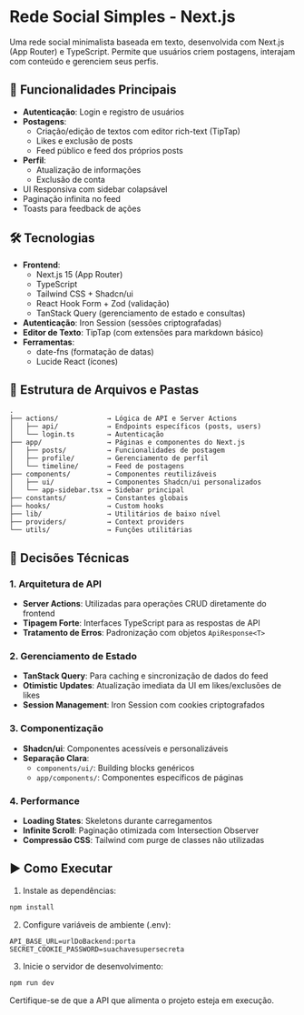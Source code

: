 # Rede Social Simples - Next.js

Uma rede social minimalista baseada em texto, desenvolvida com Next.js (App Router) e TypeScript. Permite que usuários criem postagens, interajam com conteúdo e gerenciem seus perfis.

## 🚀 Funcionalidades Principais

- **Autenticação**: Login e registro de usuários
- **Postagens**:
  - Criação/edição de textos com editor rich-text (TipTap)
  - Likes e exclusão de posts
  - Feed público e feed dos próprios posts
- **Perfil**:
  - Atualização de informações
  - Exclusão de conta
- UI Responsiva com sidebar colapsável
- Paginação infinita no feed
- Toasts para feedback de ações

## 🛠️ Tecnologias

- **Frontend**:
  - Next.js 15 (App Router)
  - TypeScript
  - Tailwind CSS + Shadcn/ui
  - React Hook Form + Zod (validação)
  - TanStack Query (gerenciamento de estado e consultas)
- **Autenticação**: Iron Session (sessões criptografadas)
- **Editor de Texto**: TipTap (com extensões para markdown básico)
- **Ferramentas**:
  - date-fns (formatação de datas)
  - Lucide React (ícones)

## 📁 Estrutura de Arquivos e Pastas

```plaintext
.
├── actions/            → Lógica de API e Server Actions
│   ├── api/            → Endpoints específicos (posts, users)
│   └── login.ts        → Autenticação
├── app/                → Páginas e componentes do Next.js
│   ├── posts/          → Funcionalidades de postagem
│   ├── profile/        → Gerenciamento de perfil
│   └── timeline/       → Feed de postagens
├── components/         → Componentes reutilizáveis
│   ├── ui/             → Componentes Shadcn/ui personalizados
│   └── app-sidebar.tsx → Sidebar principal
├── constants/          → Constantes globais
├── hooks/              → Custom hooks
├── lib/                → Utilitários de baixo nível
├── providers/          → Context providers
└── utils/              → Funções utilitárias
```

## 🔧 Decisões Técnicas

### 1. Arquitetura de API

- **Server Actions**: Utilizadas para operações CRUD diretamente do frontend
- **Tipagem Forte**: Interfaces TypeScript para as respostas de API
- **Tratamento de Erros**: Padronização com objetos `ApiResponse<T>`

### 2. Gerenciamento de Estado

- **TanStack Query**: Para caching e sincronização de dados do feed
- **Otimistic Updates**: Atualização imediata da UI em likes/exclusões de likes
- **Session Management**: Iron Session com cookies criptografados

### 3. Componentização

- **Shadcn/ui**: Componentes acessíveis e personalizáveis
- **Separação Clara**:
  - `components/ui/`: Building blocks genéricos
  - `app/components/`: Componentes específicos de páginas

### 4. Performance

- **Loading States**: Skeletons durante carregamentos
- **Infinite Scroll**: Paginação otimizada com Intersection Observer
- **Compressão CSS**: Tailwind com purge de classes não utilizadas

## ▶️ Como Executar

1. Instale as dependências:

```bash
npm install
```

2. Configure variáveis de ambiente (.env):

```env
API_BASE_URL=urlDoBackend:porta
SECRET_COOKIE_PASSWORD=suachavesupersecreta
```

3. Inicie o servidor de desenvolvimento:

```bash
npm run dev
```

Certifique-se de que a API que alimenta o projeto esteja em execução.
